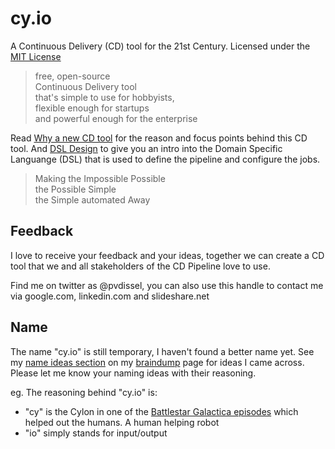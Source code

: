 cy.io
=====

A Continuous Delivery (CD) tool for the 21st Century. Licensed under the [MIT License][0]

> free, open-source  
> Continuous Delivery tool  
> that's simple to use for hobbyists,  
> flexible enough for startups  
> and powerful enough for the enterprise

Read [Why a new CD tool][1] for the reason and focus points behind this CD tool. And [DSL Design][2] to give you an intro into the Domain Specific Languange (DSL) that is used to define the pipeline and configure the jobs.

> Making the Impossible Possible  
> the Possible Simple  
> the Simple automated Away  

Feedback
--------

I love to receive your feedback and your ideas, together we can create a CD tool that we and all stakeholders of the CD Pipeline love to use.

Find me on twitter as @pvdissel, you can also use this handle to contact me via google.com, linkedin.com and slideshare.net

Name
----

The name "cy.io" is still temporary, I haven't found a better name yet. See my [name ideas section][3] on my [braindump][4] page for ideas I came across. Please let me know your naming ideas with their reasoning.

eg. The reasoning behind "cy.io" is:

- "cy" is the Cylon in one of the [Battlestar Galactica episodes][5] which helped out the humans. A human helping robot
- "io" simply stands for input/output

[0]: LICENSE
[1]: docs/Why-a-new-CD-tool.md
[2]: docs/DSL-design.md
[3]: docs/braindump.md#name-ideas
[4]: docs/braindump.md
[5]: http://en.wikipedia.org/wiki/Cy_%28Battlestar_Galactica%29
